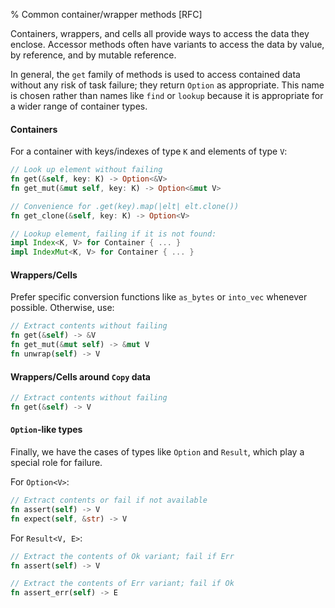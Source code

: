 % Common container/wrapper methods [RFC]

Containers, wrappers, and cells all provide ways to access the data
they enclose.  Accessor methods often have variants to access the data
by value, by reference, and by mutable reference.

In general, the `get` family of methods is used to access contained
data without any risk of task failure; they return `Option` as
appropriate. This name is chosen rather than names like `find` or
`lookup` because it is appropriate for a wider range of container types.

#### Containers

For a container with keys/indexes of type `K` and elements of type `V`:

```rust
// Look up element without failing
fn get(&self, key: K) -> Option<&V>
fn get_mut(&mut self, key: K) -> Option<&mut V>

// Convenience for .get(key).map(|elt| elt.clone())
fn get_clone(&self, key: K) -> Option<V>

// Lookup element, failing if it is not found:
impl Index<K, V> for Container { ... }
impl IndexMut<K, V> for Container { ... }
```

#### Wrappers/Cells

Prefer specific conversion functions like `as_bytes` or `into_vec` whenever
possible. Otherwise, use:

```rust
// Extract contents without failing
fn get(&self) -> &V
fn get_mut(&mut self) -> &mut V
fn unwrap(self) -> V
```

#### Wrappers/Cells around `Copy` data

```rust
// Extract contents without failing
fn get(&self) -> V
```

#### `Option`-like types

Finally, we have the cases of types like `Option` and `Result`, which
play a special role for failure.

For `Option<V>`:

```rust
// Extract contents or fail if not available
fn assert(self) -> V
fn expect(self, &str) -> V
```

For `Result<V, E>`:

```rust
// Extract the contents of Ok variant; fail if Err
fn assert(self) -> V

// Extract the contents of Err variant; fail if Ok
fn assert_err(self) -> E
```
